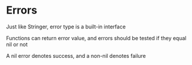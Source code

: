 # Errors

Just like Stringer, error type is a built-in interface

Functions can return error value, and errors should be tested if they equal nil or not

A nil error denotes success, and a non-nil denotes failure
